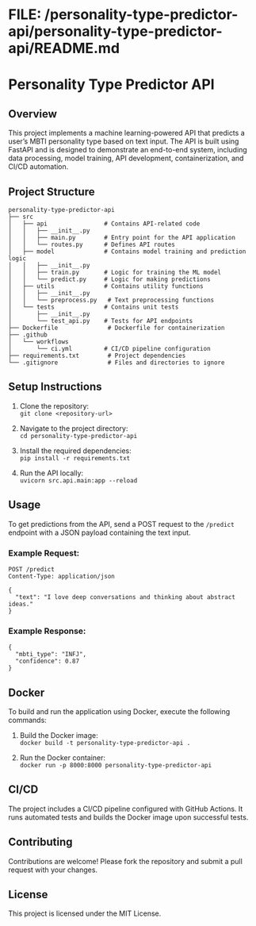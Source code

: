# FILE: /personality-type-predictor-api/personality-type-predictor-api/README.md
# **Personality Type Predictor API**  

## **Overview**  
This project implements a machine learning-powered API that predicts a user’s MBTI personality type based on text input. The API is built using FastAPI and is designed to demonstrate an end-to-end system, including data processing, model training, API development, containerization, and CI/CD automation.

## **Project Structure**  
```
personality-type-predictor-api
├── src
│   ├── api                # Contains API-related code
│   │   ├── __init__.py
│   │   ├── main.py        # Entry point for the API application
│   │   └── routes.py      # Defines API routes
│   ├── model              # Contains model training and prediction logic
│   │   ├── __init__.py
│   │   ├── train.py       # Logic for training the ML model
│   │   └── predict.py     # Logic for making predictions
│   ├── utils              # Contains utility functions
│   │   ├── __init__.py
│   │   └── preprocess.py   # Text preprocessing functions
│   └── tests              # Contains unit tests
│       ├── __init__.py
│       └── test_api.py    # Tests for API endpoints
├── Dockerfile              # Dockerfile for containerization
├── .github
│   └── workflows
│       └── ci.yml         # CI/CD pipeline configuration
├── requirements.txt        # Project dependencies
└── .gitignore              # Files and directories to ignore
```

## **Setup Instructions**  
1. Clone the repository:  
   `git clone <repository-url>`

2. Navigate to the project directory:  
   `cd personality-type-predictor-api`

3. Install the required dependencies:  
   `pip install -r requirements.txt`

4. Run the API locally:  
   `uvicorn src.api.main:app --reload`

## **Usage**  
To get predictions from the API, send a POST request to the `/predict` endpoint with a JSON payload containing the text input.  
### Example Request:  
```
POST /predict
Content-Type: application/json

{
  "text": "I love deep conversations and thinking about abstract ideas."
}
```

### Example Response:  
```
{
  "mbti_type": "INFJ",
  "confidence": 0.87
}
```

## **Docker**  
To build and run the application using Docker, execute the following commands:  
1. Build the Docker image:  
   `docker build -t personality-type-predictor-api .`

2. Run the Docker container:  
   `docker run -p 8000:8000 personality-type-predictor-api`

## **CI/CD**  
The project includes a CI/CD pipeline configured with GitHub Actions. It runs automated tests and builds the Docker image upon successful tests.

## **Contributing**  
Contributions are welcome! Please fork the repository and submit a pull request with your changes.

## **License**  
This project is licensed under the MIT License.